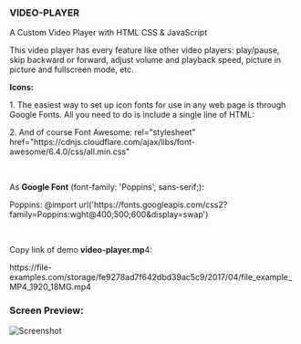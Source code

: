 <h3>VIDEO-PLAYER</h3>

 <p>A Custom Video Player with HTML CSS & JavaScript </p>

 <p>This video player has every feature like other video players: play/pause, skip backward or forward, adjust volume and playback speed, picture in picture and fullscreen mode, etc.</p> 

 <p><b>Icons:</b></p>
 <p>1. The easiest way to set up icon fonts for use in any web page is through Google Fonts. All you need to do is include a single line of HTML:

<link rel="stylesheet" href="https://fonts.googleapis.com/icon?family=Material+Icons"></p>
<link rel="stylesheet" href="https://fonts.googleapis.com/icon?family=Material+Symbols +Rounded:opsz,wght,FILL,GRAD@20..48,100..700,0..1,-50..200">

<p>2. And of course Font Awesome: rel="stylesheet" href="https://cdnjs.cloudflare.com/ajax/libs/font-awesome/6.4.0/css/all.min.css"</p> <br />

<p>As <b>Google Font</b> (font-family: 'Poppins', sans-serif;):</p>
<p>Poppins: <span>@import url('https://fonts.googleapis.com/css2?family=Poppins:wght@400;500;600&display=swap')</span></p>
<br />

<p>Copy link of demo <b>video-player.mp</b>4:</p><span>https://file-examples.com/storage/fe9278ad7f642dbd39ac5c9/2017/04/file_example_MP4_1920_18MG.mp4</span>

 <h3>Screen Preview:</h3>
 
 ![Screenshot](https://user-images.githubusercontent.com/116963373/232034295-f7eff021-2693-41b0-b88d-e4d9934e9915.png)

